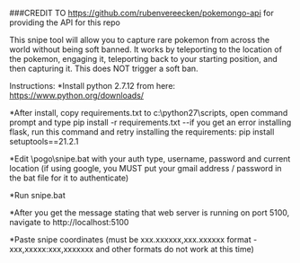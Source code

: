 ###CREDIT TO https://github.com/rubenvereecken/pokemongo-api for providing the API for this repo

This snipe tool will allow you to capture rare pokemon from across the world without being soft banned. It 
works by teleporting to the location of the pokemon, engaging it, teleporting back to your starting position,
and then capturing it. This does NOT trigger a soft ban.

Instructions:
*Install python 2.7.12 from here: https://www.python.org/downloads/

*After install, copy requirements.txt to c:\python27\scripts, open command prompt and type pip install -r requirements.txt
--if you get an error installing flask, run this command and retry installing the requirements: pip install setuptools==21.2.1

*Edit \pogo\snipe.bat with your auth type, username, password and current location (if using google, you MUST put your gmail address / password in the bat file for it to authenticate)

*Run snipe.bat

*After you get the message stating that web server is running on port 5100, navigate to http://localhost:5100

*Paste snipe coordinates (must be xxx.xxxxxx,xxx.xxxxxx format - xxx,xxxxx:xxx,xxxxxxx and other formats do not work at this time)


